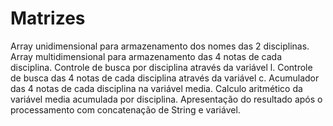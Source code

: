 # Matrizes
Array unidimensional para armazenamento dos nomes das 2 disciplinas.
Array multidimensional para armazenamento das 4 notas de cada disciplina.
Controle de busca por disciplina através da variável l.
Controle de busca das 4 notas de cada disciplina através da variável c.
Acumulador das 4 notas de cada disciplina na variável media.
Calculo aritmético da variável media acumulada por disciplina.
Apresentação do resultado após o processamento com concatenação de String e variável.
